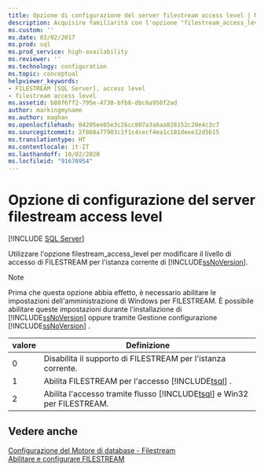 ```yaml
---
title: Opzione di configurazione del server filestream access level | Microsoft Docs
description: Acquisire familiarità con l'opzione "filestream_access_level". Scoprire come viene modificato il livello di accesso di FILESTREAM per un'istanza di SQL Server.
ms.custom: ''
ms.date: 03/02/2017
ms.prod: sql
ms.prod_service: high-availability
ms.reviewer: ''
ms.technology: configuration
ms.topic: conceptual
helpviewer_keywords:
- FILESTREAM [SQL Server], access level
- filestream access level
ms.assetid: b88f6ff2-795e-4730-bfb8-dbc6a958f2ad
author: markingmyname
ms.author: maghan
ms.openlocfilehash: 04205ee05e3c26cc807a3a6aa828152c20e4c3c7
ms.sourcegitcommit: 2f868a77903c1f1c4cecf4ea1c181deee12d5b15
ms.translationtype: HT
ms.contentlocale: it-IT
ms.lasthandoff: 10/02/2020
ms.locfileid: "91670954"
---
```

# <a name="filestream-access-level-server-configuration-option"></a>Opzione di configurazione del server filestream access level
 [!INCLUDE [SQL Server](../../includes/applies-to-version/sqlserver.md)]

  Utilizzare l'opzione filestream_access_level per modificare il livello di accesso di FILESTREAM per l'istanza corrente di [!INCLUDE[ssNoVersion](../../includes/ssnoversion-md.md)].  
  
> [!NOTE]  
>  Prima che questa opzione abbia effetto, è necessario abilitare le impostazioni dell'amministrazione di Windows per FILESTREAM. È possibile abilitare queste impostazioni durante l'installazione di [!INCLUDE[ssNoVersion](../../includes/ssnoversion-md.md)] oppure tramite Gestione configurazione [!INCLUDE[ssNoVersion](../../includes/ssnoversion-md.md)] .  
  
|valore|Definizione|  
|-----------|----------------|  
|0|Disabilita il supporto di FILESTREAM per l'istanza corrente.|  
|1|Abilita FILESTREAM per l'accesso [!INCLUDE[tsql](../../includes/tsql-md.md)] .|  
|2|Abilita l'accesso tramite flusso [!INCLUDE[tsql](../../includes/tsql-md.md)] e Win32 per FILESTREAM.|  
  
## <a name="see-also"></a>Vedere anche  
 [Configurazione del Motore di database - Filestream](../install-windows/install-sql-server.md)   
 [Abilitare e configurare FILESTREAM](../../relational-databases/blob/enable-and-configure-filestream.md)  
  
